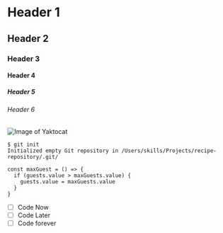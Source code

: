 # Header 1 
## Header 2
### Header 3
#### Header 4
##### Header 5
###### Header 6


![Image of Yaktocat](https://octodex.github.com/images/yaktocat.png)

```
$ git init
Initialized empty Git repository in /Users/skills/Projects/recipe-repository/.git/
```

```
const maxGuest = () => {
  if (guests.value > maxGuests.value) {
    guests.value = maxGuests.value
  }
}
```

- [ ] Code Now
- [ ] Code Later
- [ ] Code forever 
